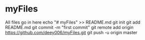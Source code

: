 # myFiles
All files go in here
echo "# myFiles" >> README.md 
git init git add README.md
git commit -m "first commit"
git remote add origin https://github.com/deey006/myFiles.git 
git push -u origin master
